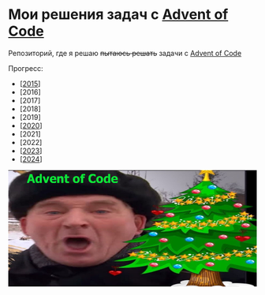 # Мои решения задач с [Advent of Code](http://www.adventofcode.com)
Репозиторий, где я решаю ~~пытаюсь решать~~ задачи с [Advent of Code](http://www.adventofcode.com)

Прогресс:

- [[2015](2015)]
- [2016] 
- [2017]
- [2018]
- [2019]
- [[2020](2020)]
- [2021]
- [2022]
- [[2023](2023)]
- [[2024](2024)]


![mem](mem.jpg)